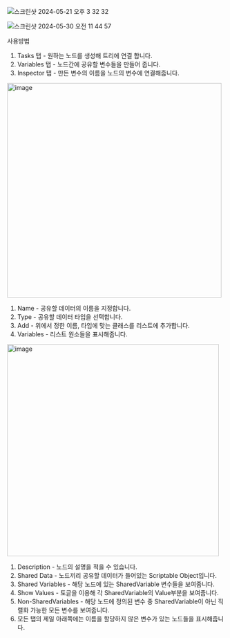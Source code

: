![스크린샷 2024-05-21 오후 3 32 32](https://github.com/Mings1027/Mings1027/assets/100500113/072b5a19-0dfa-4056-b3c9-9b2262f8cac5)

![스크린샷 2024-05-30 오전 11 44 57](https://github.com/Mings1027/Mings1027/assets/100500113/be2aeba7-523d-42a0-afd1-4a91d3f501de)

사용방법
1. Tasks 탭 - 원하는 노드를 생성해 트리에 연결 합니다.
2. Variables 탭 - 노드간에 공유할 변수들을 만들어 줍니다.
3. Inspector 탭 - 만든 변수의 이름을 노드의 변수에 연결해줍니다.

<img width="496" alt="image" src="https://github.com/Mings1027/Mings1027/assets/100500113/4a5738c9-a8b7-493e-b264-c5ae3ca96b6b">

1. Name - 공유할 데이터의 이름을 지정합니다.
2. Type - 공유할 데이터 타입을 선택합니다.
3. Add - 위에서 정한 이름, 타입에 맞는 클래스를 리스트에 추가합니다.
4. Variables - 리스트 원소들을 표시해줍니다.

<img width="490" alt="image" src="https://github.com/Mings1027/Mings1027/assets/100500113/2d1fc2a6-634d-4a5e-bd34-f5fa976d0d8f">

1. Description - 노드의 설명을 적을 수 있습니다.
2. Shared Data - 노드끼리 공유할 데이터가 들어있는 Scriptable Object입니다.
3. Shared Variables - 해당 노드에 있는 SharedVariable 변수들을 보여줍니다.
4. Show Values - 토글을 이용해 각 SharedVariable의 Value부분을 보여줍니다.
5. Non-SharedVariables - 해당 노드에 정의된 변수 중 SharedVariable이 아닌 직렬화 가능한 모든 변수를 보여줍니다.
6. 모든 탭의 제일 아래쪽에는 이름을 할당하지 않은 변수가 있는 노드들을 표시해줍니다.
